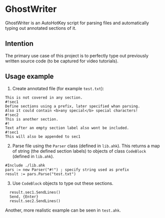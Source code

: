 # GhostWriter
GhostWriter is an AutoHotKey script for parsing files and automatically typing out annotated sections of it.

## Intention
The primary use case of this project is to perfectly type out previously written source code (to be captured for video tutorials). 

## Usage example
1) Create annotated file (for example `test.txt`): 

```
This is not covered in any section.
#!sec1
Define sections using a prefix, later specified whan parsing.
Also it could contain <b>any special</b> special characters!
#!sec2
This is another section.
#!
Text after an empty section label also wont be included.
#!sec1
This will also be appended to sec1
```

2) Parse file using the `Parser` class (defined in `lib.ahk`). This returns a map of string (the defined section labels) to objects of class `CodeBlock` (defined in `lib.ahk`).

```
#Include ./lib.ahk
pars := new Parser("#!") ; specify string used as prefix
result := pars.Parse("test.txt")
```

3) Use `CodeBlock` objects to type out these sections.

```
  result.sec1.SendLines()
  Send, {Enter}
  result.sec2.SendLines()
```

Another, more realistic example can be seen in `test.ahk`.
